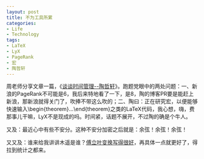 ```yaml
---
layout: post
title: 不为工具所累
categories:
- Life
- Technology
tags:
- LaTeX
- LyX
- PageRank
- 宏
- 陶哲轩
---
```


周老师分享文章一篇，《[谈谈时间管理--陶哲轩](http://9.douban.com/site/entry/174477609/)》。跑题党眼中的两处问题：一、新浪的PageRank不可能是6，我后来特地看了一下，是8，陶的博客PR要是能赶上新浪，那新浪就得关门了，吹捧不带这么吹的；二、陶曰：正在研究宏，以便能够快速输入\begin{theorem}…\end{theorem}之类的LaTeX代码，我心想，嗨，费那事儿干嘛，LyX不是现成的吗。时间紧，话题不展开，不过陶的确是个牛人。

又及：最近心中有些不安分。这种不安分加密之后就是：余弦！余弦！余弦！

又又及：谁来给我讲讲木遥是谁？[傅立叶变换写得很好](http://imaginary.farmostwood.net/542.html)，再具体一点就更好了，得拉到统计之都来。
